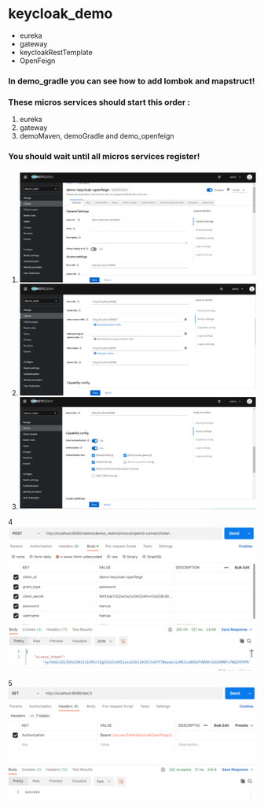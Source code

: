 # keycloak_demo

* eureka
* gateway
* keycloakRestTemplate
* OpenFeign

### In demo_gradle you can see how to add lombok and mapstruct!

### These micros services should start this order :
1. eureka
2. gateway
3. demoMaven, demoGradle and demo_openfeign

### You should wait until all micros services register!

### 

1. <img src="/images/demo_feign_config1.png">

2. <img src="/images/demo_feign_config2.png">

3. <img src="/images/demo_feign_config3.png">

4<img src="/images/demo_feign_accesstoken.png">

5<img src="/images/demo_feign_get_data_from_demo_maven.png">